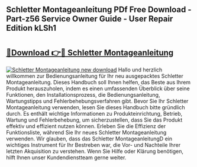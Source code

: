 ## Schletter Montageanleitung PDf Free Download - Part-z56 Service Owner Guide - User Repair Edition kLSh1

# <h2><a href="http://df8cu5.blite.top/?on=Schletter+Montageanleitung">🔗Download 👉🔴 Schletter Montageanleitung</a></h2>

[![Schletter Montageanleitung new download](https://i.imgur.com/lujVjoI.png)](http://df8cu5.blite.top/?on=Schletter+Montageanleitung)
Hallo und herzlich willkommen zur Bedienungsanleitung für Ihr neu ausgepacktes Schletter Montageanleitung. Dieses Handbuch soll Ihnen helfen, das Beste aus Ihrem Produkt herauszuholen, indem es einen umfassenden Überblick über seine Funktionen, den Installationsprozess, die Bedienungsanleitung, Wartungstipps und Fehlerbehebungsverfahren gibt. Bevor Sie Ihr Schletter Montageanleitung verwenden, lesen Sie dieses Handbuch bitte gründlich durch. Es enthält wichtige Informationen zu Produkteinrichtung, Betrieb, Wartung und Fehlerbehebung, um sicherzustellen, dass Sie das Produkt effektiv und effizient nutzen können. Erleben Sie die Effizienz der Funktionsliste, während Sie Ihr neues Schletter Montageanleitung verwenden. Wir glauben, dass das Schletter MontageanleitungD ein wichtiges Instrument für Ihr Bestreben war, die Vor- und Nachteile Ihrer letzten Akquisition zu verstehen. Wenn Sie Hilfe oder Klärung benötigen, hilft Ihnen unser Kundendienstteam gerne weiter.
